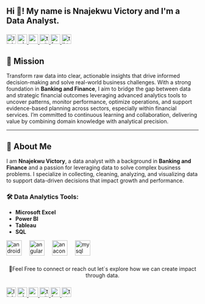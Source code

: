 <h2 align="left">Hi 👋! My name is Nnajekwu Victory and I'm a Data Analyst.</h2>

###

<div align="left">
</div>

###

<div align="left">
  <img src="https://img.shields.io/static/v1?message=LinkedIn&logo=linkedin&label=&color=0077B5&logoColor=white&labelColor=&style=flat" height="25" alt="linkedin logo"  />
  <a href="Wa.me/+2349071369110" target="_blank">
    <img src="https://img.shields.io/static/v1?message=Whatsapp&logo=whatsapp&label=&color=25D366&logoColor=white&labelColor=&style=flat" height="25" alt="whatsapp logo"  />
  </a>
  <a href="nnajekwuchinemerem@gmail.com" target="_blank">
    <img src="https://img.shields.io/static/v1?message=Gmail&logo=gmail&label=&color=D14836&logoColor=white&labelColor=&style=flat" height="25" alt="gmail logo"  />
  </a>
  <a href="https://x.com/vking9727?t=LcUZdHyO7SQFIQAji0O8Vw&s=09" target="_blank">
    <img src="https://img.shields.io/static/v1?message=Twitter&logo=twitter&label=&color=1DA1F2&logoColor=white&labelColor=&style=flat" height="25" alt="twitter logo"  />
  </a>
  <a href="https://www.facebook.com/starboy.eze.33" target="_blank">
    <img src="https://img.shields.io/static/v1?message=Facebook&logo=facebook&label=&color=1877F2&logoColor=white&labelColor=&style=flat" height="25" alt="facebook logo"  />
  </a>
  <a href="https://www.tiktok.com/@victorytheanalyst?_t=ZM-8xWtEtCT08T&_r=1" target="_blank">
    <img src="https://img.shields.io/static/v1?message=Tiktok&logo=tiktok&label=&color=0A0A0A&logoColor=white&labelColor=&style=flat" height="25" alt="tiktok logo"  />
  </a>
</div>

## 🎯 Mission

Transform raw data into clear, actionable insights that drive informed decision-making and solve real-world business challenges. With a strong foundation in **Banking and Finance**, I aim to bridge the gap between data and strategic financial outcomes leveraging advanced analytics tools to uncover patterns, monitor performance, optimize operations, and support evidence-based planning across sectors, especially within financial services. I’m committed to continuous learning and collaboration, delivering value by combining domain knowledge with analytical precision.

---

## 👤 About Me

I am **Nnajekwu  Victory**, a data analyst with a background in **Banking and Finance** and a passion for leveraging data to solve complex business problems. I specialize in collecting, cleaning, analyzing, and visualizing data to support data-driven decisions that impact growth and performance.

### 🛠 Data Analytics Tools:
- **Microsoft Excel**  
- **Power BI**   
- **Tableau**  
- **SQL** 
<div align="left">
  <img src="https://img.icons8.com/?size=96&id=117561&format=png" height="40" alt="androidstudio logo"  />
  <img width="12" />
  <img src="https://cdn.jsdelivr.net/gh/devicons/devicon/icons/angularjs/angularjs-original.svg" height="40" alt="angularjs logo"  />
  <img width="12" />
  <img src="https://cdn.jsdelivr.net/gh/devicons/devicon/icons/anaconda/anaconda-original.svg" height="40" alt="anaconda logo"  />
  <img width="12" />
  <img src="https://cdn.jsdelivr.net/gh/devicons/devicon/icons/mysql/mysql-original.svg" height="40" alt="mysql logo"  />
</div>

###

<p align="center">📩Feel Free to connect or reach out let`s explore how we can create impact through data.</p>

###

<div align="left">
  <img src="https://img.shields.io/static/v1?message=LinkedIn&logo=linkedin&label=&color=0077B5&logoColor=white&labelColor=&style=flat" height="25" alt="linkedin logo"  />
  <a href="Wa.me/+2349071369110" target="_blank">
    <img src="https://img.shields.io/static/v1?message=Whatsapp&logo=whatsapp&label=&color=25D366&logoColor=white&labelColor=&style=flat" height="25" alt="whatsapp logo"  />
  </a>
  <a href="nnajekwuchinemerem@gmail.com" target="_blank">
    <img src="https://img.shields.io/static/v1?message=Gmail&logo=gmail&label=&color=D14836&logoColor=white&labelColor=&style=flat" height="25" alt="gmail logo"  />
  </a>
  <a href="https://x.com/vking9727?t=LcUZdHyO7SQFIQAji0O8Vw&s=09" target="_blank">
    <img src="https://img.shields.io/static/v1?message=Twitter&logo=twitter&label=&color=1DA1F2&logoColor=white&labelColor=&style=flat" height="25" alt="twitter logo"  />
  </a>
  <a href="https://www.facebook.com/starboy.eze.33" target="_blank">
    <img src="https://img.shields.io/static/v1?message=Facebook&logo=facebook&label=&color=1877F2&logoColor=white&labelColor=&style=flat" height="25" alt="facebook logo"  />
  </a>
  <a href="https://www.tiktok.com/@victorytheanalyst?_t=ZM-8xWtEtCT08T&_r=1" target="_blank">
    <img src="https://img.shields.io/static/v1?message=Tiktok&logo=tutanota&label=&color=0A0A0A&logoColor=white&labelColor=&style=flat" height="25" alt="tutanota logo"  />
  </a>
</div>

###
